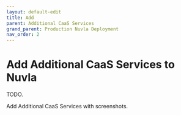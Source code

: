 ```yaml
---
layout: default-edit
title: Add
parent: Additional CaaS Services
grand_parent: Production Nuvla Deployment
nav_order: 2
---
```


# Add Additional CaaS Services to Nuvla

TODO.

Add Additional CaaS Services with screenshots.
